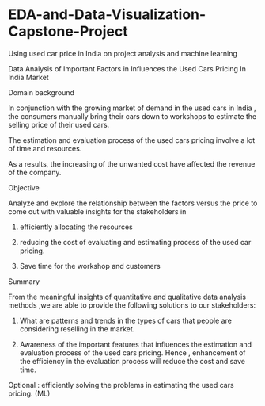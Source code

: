 # EDA-and-Data-Visualization-Capstone-Project
Using used car price in India on project analysis and machine learning 

Data Analysis of Important Factors in Influences the Used Cars Pricing In India Market

Domain background

In conjunction with the growing market of demand in the used cars in India , the consumers manually bring their cars down to workshops to estimate the selling price of their used cars.

The estimation and evaluation process of the used cars pricing involve a lot of time and resources.

As a results, the increasing of the unwanted cost have affected the revenue of the company.


Objective

Analyze and explore the relationship between the factors versus the price to come out with valuable insights for the stakeholders in
1) efficiently allocating the resources

2) reducing the cost of evaluating and estimating process of the used car pricing.

3) Save time for the workshop and customers

Summary

From the meaningful insights of quantitative and qualitative data analysis methods ,we are able to provide the following solutions to our stakeholders:

1) What are patterns and trends in the types of cars that people are considering reselling in the market.

2) Awareness of the important features that influences the estimation and evaluation process of the used cars pricing.
Hence , enhancement of the efficiency in the evaluation process will reduce the cost and save time.

Optional : efficiently solving the problems in estimating the used cars pricing. (ML)
